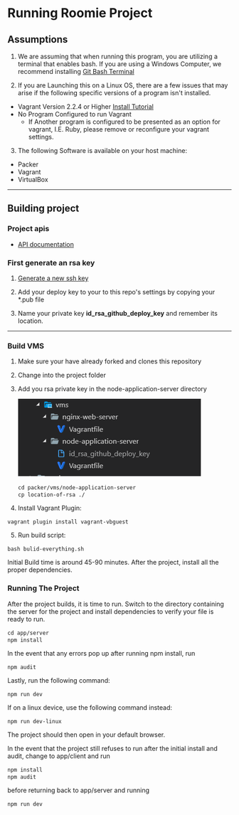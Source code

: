 # Running Roomie Project

## Assumptions

1. We are assuming that when running this program, you are utilizing a terminal that enables bash. If you are using a Windows Computer, we recommend installing [Git Bash Terminal](http://www.techoism.com/how-to-install-git-bash-on-windows/)

2. If you are Launching this on a Linux OS, there are a few issues that may arise if the following specific versions of a program isn't installed.
  - Vagrant Version 2.2.4 or Higher [Install Tutorial](https://computingforgeeks.com/install-latest-vagrant-on-ubuntu-18-04-debian-9-kali-linux/)
  - No Program Configured to run Vagrant
    - If Another program is configured to be presented as an option for vagrant, I.E. Ruby, please remove or reconfigure your vagrant settings.


3. The following Software is available on your host machine:
  - Packer
  - Vagrant
  - VirtualBox    
____

## Building project

### Project apis

- [API documentation](https://illinoistech-itm.github.io/2019-team-09f/)

### First generate an rsa key

1. [Generate a new ssh key](https://help.github.com/articles/generating-a-new-ssh-key-and-adding-it-to-the-ssh-agent/#platform-linux)

2. Add your deploy key to your to this repo's settings by copying your \*.pub file

3. Name your private key **id_rsa_github_deploy_key** and remember its location.

___

### Build VMS

1. Make sure your have already forked and clones this repository
2. Change into the project folder
3. Add you rsa private key in the node-application-server directory

   ![Node directory screenshot](images/node-directory.PNG)

   ```
   cd packer/vms/node-application-server
   cp location-of-rsa ./
   ```

4. Install Vagrant Plugin:

```
vagrant plugin install vagrant-vbguest
```

5. Run build script:

```
bash bulid-everything.sh
```

Initial Build time is around 45-90 minutes. After the project, install all the proper dependencies.

### Running The Project

After the project builds, it is time to run. Switch to the directory containing the server for the project and install dependencies to verify your file is ready to run.

```
cd app/server
npm install
```
In the event that any errors pop up after running npm install, run

```
npm audit
```

Lastly, run the following command:

```
npm run dev
```
If on a linux device, use the following command instead:
```
npm run dev-linux
```
The project should then open in your default browser.



In the event that the project still refuses to run after the initial install and audit, change to app/client and run

```
npm install
npm audit
```

before returning back to app/server and running

```
npm run dev
```
